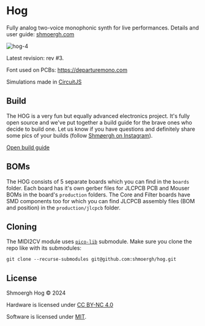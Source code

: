 # Hog

Fully analog two-voice monophonic synth for live performances.
Details and user guide: [shmoergh.com](https://shmoergh.com/)

![hog-4](https://github.com/user-attachments/assets/5aac2ab4-8e55-40d0-9659-4bc40b0307c7)

Latest revision: rev #3.

Font used on PCBs: https://departuremono.com

Simulations made in [CircuitJS](https://www.falstad.com/circuit/circuitjs.html)

## Build

The HOG is a very fun but equally advanced electronics project. It's fully open source and we've put together a build guide for the brave ones who decide to build one. Let us know if you have questions and definitely share some pics of your builds (follow [Shmøergh on Instagram](https://www.instagram.com/shmoergh/)).

[Open build guide](https://shmoergh.notion.site/HOG-build-guide-15c0c596898880f7b9f0f85d2e50b125)


## BOMs

The HOG consists of 5 separate boards which you can find in the `boards` folder. Each board has it's own gerber files for JLCPCB PCB and Mouser BOMs in the board's `production` folders. The Core and Filter boards have SMD components too for which you can find JLCPCB assembly files (BOM and position) in the `production/jlcpcb` folder.


## Cloning

The MIDI2CV module uses [`pico-lib`](https://github.com/peterzimon/pico-lib) submodule. Make sure you clone
the repo like with its submodules:

```
git clone --recurse-submodules git@github.com:shmoergh/hog.git
```

## License

Shmoergh Hog © 2024

Hardware is licensed under [CC BY-NC 4.0](https://creativecommons.org/licenses/by-nc/4.0/)

Software is licensed under [MIT](https://opensource.org/license/mit).
